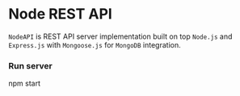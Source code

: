 # Node REST API

`NodeAPI` is REST API server implementation built on top `Node.js` and `Express.js` with `Mongoose.js` for `MongoDB` integration.

### Run server

npm start

